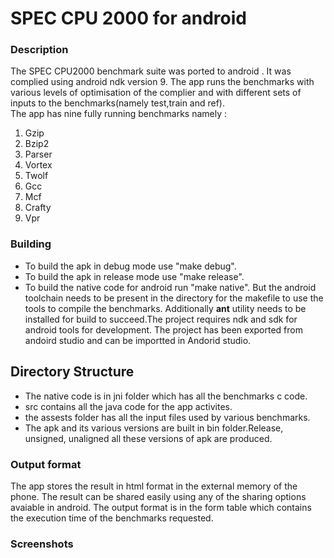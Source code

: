SPEC CPU 2000 for android
==============================

### Description
The SPEC CPU2000 benchmark suite was ported to android . It was complied using android ndk version 9. The app runs the benchmarks with various levels of optimisation of the complier and with different sets of inputs to the benchmarks(namely test,train and ref).<br>
The app has nine fully running benchmarks namely : 
1. Gzip
2. Bzip2
3. Parser
4. Vortex
5. Twolf
6. Gcc
7. Mcf
8. Crafty
9. Vpr


### Building
- To build the apk in debug mode use "make debug".
- To build the apk in release mode use "make release". 
- To build the native code for android run "make native".
But the android toolchain needs to be present in the directory for the makefile to use the tools to compile the benchmarks. Additionally **ant** utility needs to be installed for build to succeed.The project requires ndk and sdk for android tools for development. The project has been exported from andoird studio and can be importted in Andorid studio.

## Directory Structure
- The native code is in jni folder which has all the benchmarks c code.
- src contains all the java code for the app activites.
- the assests folder has all the input files used by various benchmarks.
- The apk and its various versions are built in bin folder.Release, unsigned, unaligned all these versions of apk are produced.


### Output format
The app stores the result in html format in the external memory of the phone. The result can be shared easily using any of the sharing options avaiable in android. The output format is in the form table which contains the execution time of the benchmarks requested.

### Screenshots
